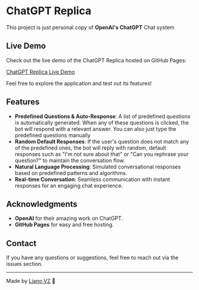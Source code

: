 # ChatGPT Replica

This project is just personal copy of **OpenAI's ChatGPT** Chat system

## Live Demo

Check out the live demo of the ChatGPT Replica hosted on GitHub Pages:

[ChatGPT Replica Live Demo](https://lianovz14.github.io/ChatGPT-Replica/)

Feel free to explore the application and test out its features!

## Features

- **Predefined Questions & Auto-Response**: A list of predefined questions is automatically generated. When any of these questions is clicked, the bot will respond with a relevant answer. You can also just type the predefined questions manually
- **Random Default Responses**: If the user's question does not match any of the predefined ones, the bot will reply with random, default responses such as "I'm not sure about that" or "Can you rephrase your question?" to maintain the conversation flow.
- **Natural Language Processing**: Simulated conversational responses based on predefined patterns and algorithms.
- **Real-time Conversation**: Seamless communication with instant responses for an engaging chat experience.

## Acknowledgments

- **OpenAI** for their amazing work on ChatGPT.
- **GitHub Pages** for easy and free hosting.

## Contact

If you have any questions or suggestions, feel free to reach out via the issues section.

---

Made by [Liano VZ](https://github.com/lianovz14) 👑
